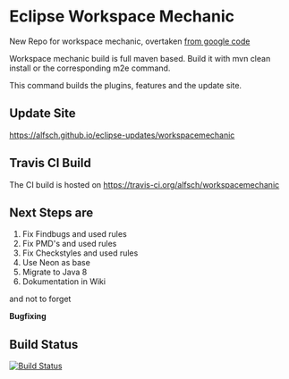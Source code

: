 # Eclipse Workspace Mechanic
New Repo for workspace mechanic, overtaken [from google code](https://code.google.com/archive/a/eclipselabs.org/p/workspacemechanic)

Workspace mechanic build is full maven based. Build it with mvn clean install or the corresponding m2e command.

This command builds the plugins, features and the update site.

## Update Site

https://alfsch.github.io/eclipse-updates/workspacemechanic

## Travis CI Build
The CI build is hosted on https://travis-ci.org/alfsch/workspacemechanic

## Next Steps are
1. Fix Findbugs and used rules
2. Fix PMD's and used rules
3. Fix Checkstyles and used rules
4. Use Neon as base
5. Migrate to Java 8
6. Dokumentation in Wiki

and not to forget

**Bugfixing**

## Build Status
[![Build Status](https://travis-ci.org/alfsch/workspacemechanic.svg?branch=master)](https://travis-ci.org/alfsch/workspacemechanic)
